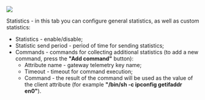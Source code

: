 ![](https://img.tbqa.cloud/gateway/dashboard/gateway-dashboard-statistics-conf.png)

Statistics - in this tab you can configure general statistics, as well as custom statistics:
- Statistics - enable/disable;
- Statistic send period - period of time for sending statistics;
- Commands - commands for collecting additional statistics (to add a new command, press the **"Add command"** button):
  - Attribute name - gateway telemetry key name;
  - Timeout - timeout for command execution;
  - Command - the result of the command will be used as the value of the client attribute (for example **"/bin/sh -c ipconfig getifaddr en0"**).